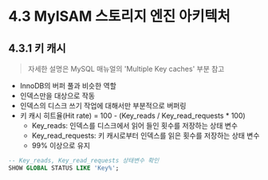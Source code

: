 # 4.3 MyISAM 스토리지 엔진 아키텍처

## 4.3.1 키 캐시

> 자세한 설명은 MySQL 매뉴얼의 'Multiple Key caches' 부분 참고

- InnoDB의 버퍼 풀과 비슷한 역할
- 인덱스만을 대상으로 작동
- 인덱스의 디스크 쓰기 작업에 대해서만 부분적으로 버퍼링
- 키 캐시 히트율(Hit rate) = 100 - (Key_reads / Key_read_requests * 100)
  - Key_reads: 인덱스를 디스크에서 읽어 들인 횟수를 저장하는 상태 변수
  - Key_read_requests: 키 캐시로부터 인덱스를 읽은 횟수를 저장하는 상태 변수
  - 99% 이상으로 유지

```sql
-- Key_reads, Key_read_requests 상태변수 확인
SHOW GLOBAL STATUS LIKE 'Key%';
```


